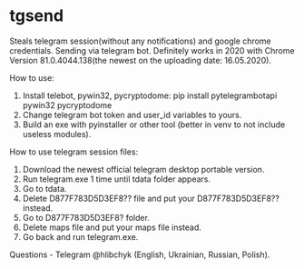 # tgsend
Steals telegram session(without any notifications) and google chrome credentials. Sending via telegram bot.
Definitely works in 2020 with Chrome Version 81.0.4044.138(the newest on the uploading date: 16.05.2020).

How to use:

1. Install telebot, pywin32, pycryptodome: pip install pytelegrambotapi pywin32 pycryptodome
2. Change telegram bot token and user_id variables to yours.
3. Build an exe with pyinstaller or other tool (better in venv to not include useless modules).

How to use telegram session files:

1. Download the newest official telegram desktop portable version.
2. Run telegram.exe 1 time until tdata folder appears.
3. Go to tdata.
4. Delete D877F783D5D3EF8?? file and put your D877F783D5D3EF8?? instead.
5. Go to D877F783D5D3EF8? folder.
6. Delete maps file and put your maps file instead.
7. Go back and run telegram.exe.

Questions - Telegram @hlibchyk (English, Ukrainian, Russian, Polish).

